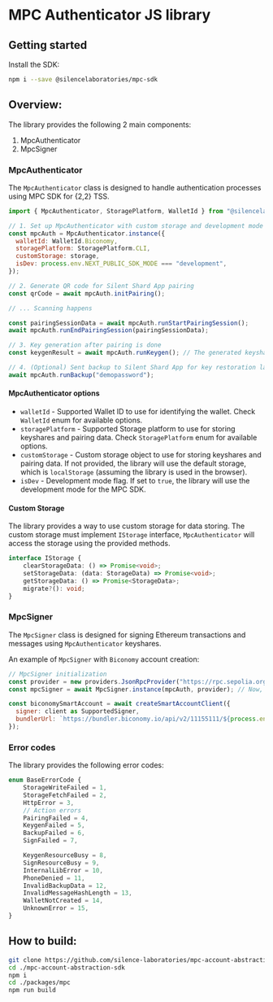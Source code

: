 # MPC Authenticator JS library

## Getting started

Install the SDK:

```sh
npm i --save @silencelaboratories/mpc-sdk
```

## Overview:

The library provides the following 2 main components:

1. MpcAuthenticator
2. MpcSigner

### MpcAuthenticator

The `MpcAuthenticator` class is designed to handle authentication processes using MPC SDK for {2,2} TSS.


```javascript
import { MpcAuthenticator, StoragePlatform, WalletId } from "@silencelaboratories/mpc-sdk";

// 1. Set up MpcAuthenticator with custom storage and development mode
const mpcAuth = MpcAuthenticator.instance({
  walletId: WalletId.Biconomy,
  storagePlatform: StoragePlatform.CLI,
  customStorage: storage,
  isDev: process.env.NEXT_PUBLIC_SDK_MODE === "development",
});

// 2. Generate QR code for Silent Shard App pairing
const qrCode = await mpcAuth.initPairing();

// ... Scanning happens

const pairingSessionData = await mpcAuth.runStartPairingSession();
await mpcAuth.runEndPairingSession(pairingSessionData);

// 3. Key generation after pairing is done
const keygenResult = await mpcAuth.runKeygen(); // The generated keyshares will be stored to do signing later

// 4. (Optional) Sent backup to Silent Shard App for key restoration later
await mpcAuth.runBackup("demopassword"); 
```

#### MpcAuthenticator options

- `walletId` - Supported Wallet ID to use for identifying the wallet. Check `WalletId` enum for available options.
- `storagePlatform` - Supported Storage platform to use for storing keyshares and pairing data. Check `StoragePlatform` enum for available options.
- `customStorage` - Custom storage object to use for storing keyshares and pairing data. If not provided, the library will use the default storage, which is `localStorage` (assuming the library is used in the browser).
- `isDev` - Development mode flag. If set to `true`, the library will use the development mode for the MPC SDK.

#### Custom Storage

The library provides a way to use custom storage for data storing. The custom storage must implement `IStorage` interface, `MpcAuthenticator` will access the storage using the provided methods.

```typescript
interface IStorage {
	clearStorageData: () => Promise<void>;
	setStorageData: (data: StorageData) => Promise<void>;
	getStorageData: () => Promise<StorageData>;
	migrate?(): void;
}
```

### MpcSigner

The `MpcSigner` class is designed for signing Ethereum transactions and messages using `MpcAuthenticator` keyshares.

An example of `MpcSigner` with `Biconomy` account creation:

```javascript
// MpcSigner initialization
const provider = new providers.JsonRpcProvider("https://rpc.sepolia.org");
const mpcSigner = await MpcSigner.instance(mpcAuth, provider); // Now, mpcSigner could be used to sign ETH transactions

const biconomySmartAccount = await createSmartAccountClient({
  signer: client as SupportedSigner,
  bundlerUrl: `https://bundler.biconomy.io/api/v2/11155111/${process.env.API_KEY}`,
});
```

### Error codes

The library provides the following error codes:

```typescript
enum BaseErrorCode {
	StorageWriteFailed = 1,
	StorageFetchFailed = 2,
	HttpError = 3,
	// Action errors
	PairingFailed = 4,
	KeygenFailed = 5,
	BackupFailed = 6,
	SignFailed = 7,

	KeygenResourceBusy = 8,
	SignResourceBusy = 9,
	InternalLibError = 10,
	PhoneDenied = 11,
	InvalidBackupData = 12,
	InvalidMessageHashLength = 13,
	WalletNotCreated = 14,
	UnknownError = 15,
}
```


## How to build:

```bash
git clone https://github.com/silence-laboratories/mpc-account-abstraction-sdk.git
cd ./mpc-account-abstraction-sdk
npm i
cd ./packages/mpc
npm run build
```
